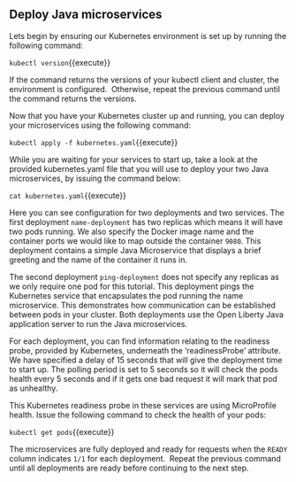 ## Deploy Java microservices

Lets begin by ensuring our Kubernetes environment is set up by running the following command:

`kubectl version`{{execute}}

If the command returns the versions of your kubectl client and cluster, the environment is configured.  Otherwise, repeat the previous command until the command returns the versions.

Now that you have your Kubernetes cluster up and running, you can deploy your microservices using the following command:

`kubectl apply -f kubernetes.yaml`{{execute}}

While you are waiting for your services to start up, take a look at the provided kubernetes.yaml file that you will use to deploy your two Java microservices, by issuing the command below:

`cat kubernetes.yaml`{{execute}}

Here you can see configuration for two deployments and two services. The first deployment `name-deployment` has two replicas which means it will have two pods running. We also specify the Docker image name and the container ports we would like to map outside the container `9080`. This deployment contains a simple Java Microservice that displays a brief greeting and the name of the container it runs in.

The second deployment `ping-deployment` does not specify any replicas as we only require one pod for this tutorial. This deployment pings the Kubernetes service that encapsulates the pod running the name microservice. This demonstrates how communication can be established between pods in your cluster. Both deployments use the Open Liberty Java application server to run the Java microservices.

For each deployment, you can find information relating to the readiness probe, provided by Kubernetes, underneath the ‘readinessProbe’ attribute. We have specified a delay of 15 seconds that will give the deployment time to start up. The polling period is set to 5 seconds so it will check the pods health every 5 seconds and if it gets one bad request it will mark that pod as unhealthy.

This Kubernetes readiness probe in these services are using MicroProfile health. Issue the following command to check the health of your pods:

`kubectl get pods`{{execute}}

The microservices are fully deployed and ready for requests when the `READY` column indicates `1/1` for each deployment.  Repeat the previous command until all deployments are ready before continuing to the next step.
